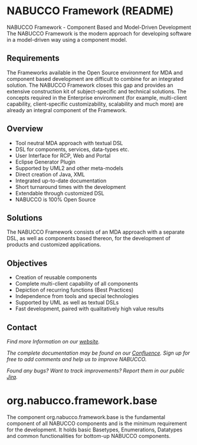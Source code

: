NABUCCO Framework (README)
==========================

NABUCCO Framework - Component Based and Model-Driven Development
The NABUCCO Framework is the modern approach for developing software in a model-driven way using a component model.

Requirements
------------
The Frameworks available in the Open Source environment for MDA and component based development are difficult to combine for an integrated solution. The NABUCCO Framework closes this gap and provides an extensive construction kit of subject-specific and technical solutions. The concepts required in the Enterprise environment (for example, multi-client capability, client-specific customizability, scalability and much more) are already an integral component of the Framework.

Overview
--------
* Tool neutral MDA approach with textual DSL
* DSL for components, services, data-types etc.
* User Interface for RCP, Web and Portal
* Eclipse Generator Plugin
* Supported by UML2 and other meta-models
* Direct creation of Java, XML
* Integrated up-to-date documentation
* Short turnaround times with the development
* Extendable through customized DSL
* NABUCCO is 100% Open Source

Solutions
---------
The NABUCCO Framework consists of an MDA approach with a separate DSL, as well as components based thereon, for the development of products and customized applications.

Objectives
--------------------------------
* Creation of reusable components
* Complete multi-client capability of all components
* Depiction of recurring functions (Best Practices)
* Independence from tools and special technologies
* Supported by UML as well as textual DSLs
* Fast development, paired with qualitatively high value results


Contact
-------
*Find more Information on our [website](http://nabuccosource.org/).*

*The complete documentation may be found on our [Confluence](http://www.nabucco-source.org/confluence/). Sign up for free to add comments and help us to improve NABUCCO.*

*Found any bugs? Want to track improvements? Report them in our public [Jira](http://www.nabucco-source.org/jira/).*


org.nabucco.framework.base
=======================
The component org.nabucco.framework.base is the fundamental component of all NABUCCO components and is the minimum requirement for the development. It holds basic Basetypes, Enumerations, Datatypes and common functionalities for bottom-up NABUCCO components.